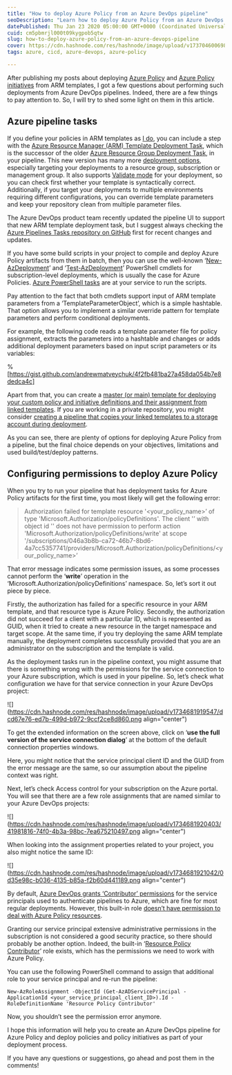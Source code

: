 ```yaml
---
title: "How to deploy Azure Policy from an Azure DevOps pipeline"
seoDescription: "Learn how to deploy Azure Policy from an Azure DevOps pipeline with ARM templates and configure necessary permissions"
datePublished: Thu Jan 23 2020 05:00:00 GMT+0000 (Coordinated Universal Time)
cuid: cm5pbmrjl000t09kygpob5qtw
slug: how-to-deploy-azure-policy-from-an-azure-devops-pipeline
cover: https://cdn.hashnode.com/res/hashnode/image/upload/v1737046006981/d338a965-3e8c-4370-bd9d-cde45836dea8.png
tags: azure, cicd, azure-devops, azure-policy

---
```


After publishing my posts about deploying [Azure Policy](https://andrewmatveychuk.com/how-to-deploy-azure-policies-with-arm-templates) and [Azure Policy initiatives](https://andrewmatveychuk.com/using-arm-templates-to-deploy-azure-policy-initiatives) from ARM templates, I got a few questions about performing such deployments from Azure DevOps pipelines. Indeed, there are a few things to pay attention to. So, I will try to shed some light on them in this article.

## Azure pipeline tasks

If you define your policies in ARM templates as [I do](https://andrewmatveychuk.com/how-to-deploy-azure-policies-with-arm-templates), you can include a step with the [Azure Resource Manager (ARM) Template Deployment Task](https://github.com/microsoft/azure-pipelines-tasks/tree/master/Tasks/AzureResourceManagerTemplateDeploymentV3), which is the successor of the older [Azure Resource Group Deployment Task](https://github.com/microsoft/azure-pipelines-tasks/tree/master/Tasks/AzureResourceGroupDeploymentV2), in your pipeline. This new version has many more [deployment options](https://github.com/microsoft/azure-pipelines-tasks/tree/master/Tasks/AzureResourceManagerTemplateDeploymentV3#parameters-of-the-task), especially targeting your deployments to a resource group, subscription or management group. It also supports [Validate mode](https://docs.microsoft.com/en-us/rest/api/resources/deployments?redirectedfrom=MSDN#Deployments_Validate) for your deployment, so you can check first whether your template is syntactically correct. Additionally, if you target your deployments to multiple environments requiring different configurations, you can override template parameters and keep your repository clean from multiple parameter files.

The Azure DevOps product team recently updated the pipeline UI to support that new ARM template deployment task, but I suggest always checking the [Azure Pipelines Tasks repository on GitHub](https://github.com/microsoft/azure-pipelines-tasks) first for recent changes and updates.

If you have some build scripts in your project to compile and deploy Azure Policy artifacts from them in batch, then you can use the well-known ‘[New-AzDeployment](https://docs.microsoft.com/en-us/powershell/module/az.resources/new-azdeployment)’ and ‘[Test-AzDeployment](https://docs.microsoft.com/en-us/powershell/module/az.resources/test-azdeployment)’ PowerShell cmdlets for subscription-level deployments, which is usually the case for Azure Policies. [Azure PowerShell tasks](https://github.com/microsoft/azure-pipelines-tasks/tree/master/Tasks/AzurePowerShellV5) are at your service to run the scripts.

Pay attention to the fact that both cmdlets support input of ARM template parameters from a ‘TemplateParameterObject’, which is a simple hashtable. That option allows you to implement a similar override pattern for template parameters and perform conditional deployments.

For example, the following code reads a template parameter file for policy assignment, extracts the parameters into a hashtable and changes or adds additional deployment parameters based on input script parameters or its variables:

%[https://gist.github.com/andrewmatveychuk/4f2fb481ba27a458da054b7e8dedca4c] 

Apart from that, you can create a [master (or main) template for deploying your custom policy and initiative definitions and their assignment from linked templates](https://github.com/andrewmatveychuk/azure.policy/tree/master/main-template). If you are working in a private repository, you might consider [creating a pipeline that copies your linked templates to a storage account during deployment](https://andrewmatveychuk.com/how-to-deploy-linked-arm-templates-from-private-azure-devops-repositories/).

As you can see, there are plenty of options for deploying Azure Policy from a pipeline, but the final choice depends on your objectives, limitations and used build/test/deploy patterns.

## Configuring permissions to deploy Azure Policy

When you try to run your pipeline that has deployment tasks for Azure Policy artifacts for the first time, you most likely will get the following error:

> Authorization failed for template resource '&lt;your\_policy\_name&gt;’ of type 'Microsoft.Authorization/policyDefinitions'. The client '’ with object id '' does not have permission to perform action 'Microsoft.Authorization/policyDefinitions/write' at scope '/subscriptions/046a3b8b-ca72-46b7-8bd6-4a7cc5357741/providers/Microsoft.Authorization/policyDefinitions/&lt;your\_policy\_name&gt;’

That error message indicates some permission issues, as some processes cannot perform the ‘**write**’ operation in the ‘Microsoft.Authorization/policyDefinitions’ namespace. So, let’s sort it out piece by piece.

Firstly, the authorization has failed for a specific resource in your ARM template, and that resource type is Azure Policy. Secondly, the authorization did not succeed for a client with a particular ID, which is represented as GUID, when it tried to create a new resource in the target namespace and target scope. At the same time, if you try deploying the same ARM template manually, the deployment completes successfully provided that you are an administrator on the subscription and the template is valid.

As the deployment tasks run in the pipeline context, you might assume that there is something wrong with the permissions for the service connection to your Azure subscription, which is used in your pipeline. So, let’s check what configuration we have for that service connection in your Azure DevOps project:

![](https://cdn.hashnode.com/res/hashnode/image/upload/v1734681919547/dcd67e76-ed7b-499d-b972-9ccf2ce8d860.png align="center")

To get the extended information on the screen above, click on ‘**use the full version of the service connection dialog**’ at the bottom of the default connection properties windows.

Here, you might notice that the service principal client ID and the GUID from the error message are the same, so our assumption about the pipeline context was right.

Next, let’s check Access control for your subscription on the Azure portal. You will see that there are a few role assignments that are named similar to your Azure DevOps projects:

![](https://cdn.hashnode.com/res/hashnode/image/upload/v1734681920403/41981816-74f0-4b3a-98bc-7ea675210497.png align="center")

When looking into the assignment properties related to your project, you also might notice the same ID:

![](https://cdn.hashnode.com/res/hashnode/image/upload/v1734681921042/0d35e98c-b036-4135-b85a-f2b60d441189.png align="center")

By default, [Azure DevOps grants ‘Contributor’ permissions](https://docs.microsoft.com/en-us/azure/devops/pipelines/release/azure-rm-endpoint?view=azure-devops#what-happens-when-you-create-a-resource-manager-service-connection) for the service principals used to authenticate pipelines to Azure, which are fine for most regular deployments. However, this built-in role [doesn’t have permission to deal with Azure Policy resources](https://docs.microsoft.com/en-us/azure/role-based-access-control/built-in-roles#contributor).

Granting our service principal extensive administrative permissions in the subscription is not considered a good security practice, so there should probably be another option. Indeed, the built-in ‘[Resource Policy Contributor](https://docs.microsoft.com/en-us/azure/role-based-access-control/built-in-roles#resource-policy-contributor)’ role exists, which has the permissions we need to work with Azure Policy.

You can use the following PowerShell command to assign that additional role to your service principal and re-run the pipeline:

`New-AzRoleAssignment -ObjectId (Get-AzADServicePrincipal -ApplicationId <your_service_principal_client_ID>).Id -RoleDefinitionName 'Resource Policy Contributor'`

Now, you shouldn’t see the permission error anymore.

I hope this information will help you to create an Azure DevOps pipeline for Azure Policy and deploy policies and policy initiatives as part of your deployment process.

If you have any questions or suggestions, go ahead and post them in the comments!